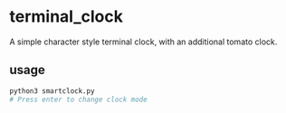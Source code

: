 # terminal_clock
A simple character style terminal clock, with an additional tomato clock.

##  usage

```python
python3 smartclock.py
# Press enter to change clock mode
```


